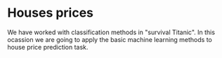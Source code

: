 # Houses prices

 We have worked with classification methods in "survival Titanic". In this ocassion we are going to apply the basic machine learning methods to house price prediction task. 
